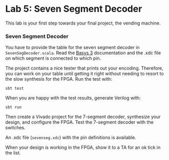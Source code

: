 # Lab 5: Seven Segment Decoder

This lab is your first step towards your final project, the vending
machine.


### Seven Segment Decoder

You have to provide the table for the seven segment decoder
in ```SevenSegDecoder.scala```.
Read the [Basys 3](https://reference.digilentinc.com/reference/programmable-logic/basys-3/start?redirect=1)
documentation and the .xdc file on which segment is connected to which pin.

The project contains a nice tester that prints out your encoding.
Therefore, you can work on your table until getting it right without
needing to resort to the slow synthesis for the FPGA. Run the test with:


```
sbt test
```

When you are happy with the test results, generate Verilog with:

```
sbt run
```

Then create a Vivado project for the 7-segment decoder, synthesize
your design, and configure the FPGA. Test the 7-segment decoder with
the switches.

An .xdc file (```sevenseg.xdc```) with the pin definitions is available.

When your design is working in the FPGA, show it to a TA for an ok
tick in the list.


